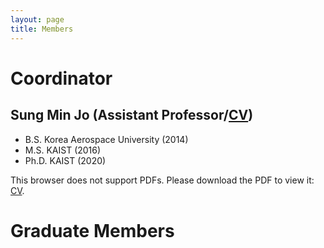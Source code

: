 ```yaml
---
layout: page
title: Members
---
```


# Coordinator
## Sung Min Jo (Assistant Professor/<a href="/assets/CV_07062023.pdf">CV</a>)
  - B.S. Korea Aerospace University (2014)
  - M.S. KAIST (2016)
  - Ph.D. KAIST (2020)

This browser does not support PDFs. Please download the PDF to view it: <a href="/assets/CV_07062023.pdf">CV</a>.



# Graduate Members
